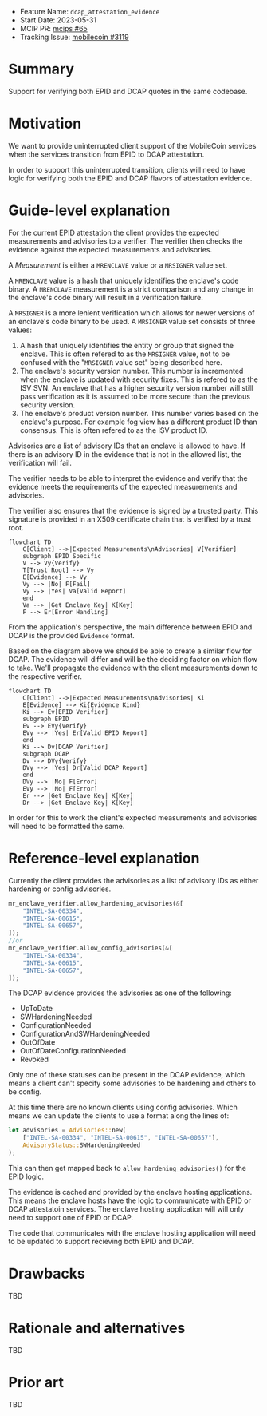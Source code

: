 - Feature Name: `dcap_attestation_evidence`
- Start Date: 2023-05-31
- MCIP PR: [mcips #65](https://github.com/mobilecoinfoundation/mcips/pull/65)
- Tracking Issue: [mobilecoin #3119](https://github.com/mobilecoinfoundation/mobilecoin/issues/3119)

# Summary
[summary]: #summary

Support for verifying both EPID and DCAP quotes in the same codebase.

# Motivation
[motivation]: #motivation

We want to provide uninterrupted client support of the MobileCoin services when the services transition from EPID to DCAP attestation.

In order to support this uninterrupted transition, clients will need to have
logic for verifying both the EPID and DCAP flavors of attestation evidence.

# Guide-level explanation
[guide-level-explanation]: #guide-level-explanation

For the current EPID attestation the client provides the expected measurements and advisories to a verifier. The verifier then checks the evidence against the expected measurements and advisories.

A _Measurement_ is either a `MRENCLAVE` value or a `MRSIGNER` value set.

A `MRENCLAVE` value is a hash that uniquely identifies the enclave's code binary. A `MRENCLAVE` measurement is a strict comparison and any change in the enclave's code binary will result in a verification failure.

A `MRSIGNER` is a more lenient verification which allows for newer versions of an enclave's code binary to be used. A `MRSIGNER` value set consists of three values:

1. A hash that uniquely identifies the entity or group that signed the enclave. This is often refered to as the `MRSIGNER` value, not to be confused with the "`MRSIGNER` value set" being described here.
2. The enclave's security version number. This number is incremented when the enclave is updated with security fixes. This is refered to as the ISV SVN. An enclave that has a higher security version number will still pass verification as it is assumed to be more secure than the previous security version.
3. The enclave's product version number. This number varies based on the enclave's purpose. For example fog view has a different product ID than consensus. This is often refered to as the ISV product ID.

Advisories are a list of advisory IDs that an enclave is allowed to have. If there is an advisory ID in the evidence that is not in the allowed list, the verification will fail.

The verifier needs to be able to interpret the evidence and verify that the evidence meets the requirements of the expected measurements and advisories.

The verifier also ensures that the evidence is signed by a trusted party. This signature is provided in an X509 certificate chain that is verified by a trust root.

```mermaid
flowchart TD
    C[Client] -->|Expected Measurements\nAdvisories| V[Verifier]
    subgraph EPID Specific
    V --> Vy{Verify}
    T[Trust Root] --> Vy
    E[Evidence] --> Vy
    Vy --> |No| F[Fail]
    Vy --> |Yes| Va[Valid Report]
    end
    Va --> |Get Enclave Key| K[Key]
    F --> Er[Error Handling]
```

From the application's perspective, the main difference between EPID and DCAP is the provided `Evidence` format.

Based on the diagram above we should be able to create a similar flow for DCAP. The evidence will differ and will be the deciding factor on which flow to take. We'll propagate the evidence with the client measurements down to the respective verifier.

```mermaid
flowchart TD
    C[Client] -->|Expected Measurements\nAdvisories| Ki
    E[Evidence] --> Ki{Evidence Kind}
    Ki --> Ev[EPID Verifier]
    subgraph EPID
    Ev --> EVy{Verify}
    EVy --> |Yes| Er[Valid EPID Report]
    end
    Ki --> Dv[DCAP Verifier]
    subgraph DCAP
    Dv --> DVy{Verify}
    DVy --> |Yes| Dr[Valid DCAP Report]
    end
    DVy --> |No| F[Error]
    EVy --> |No| F[Error]
    Er --> |Get Enclave Key| K[Key]
    Dr --> |Get Enclave Key| K[Key]
```

In order for this to work the client's expected measurements and advisories will need to be formatted the same.

# Reference-level explanation
[reference-level-explanation]: #reference-level-explanation

Currently the client provides the advisories as a list of advisory IDs as either hardening or config advisories.

```rust
mr_enclave_verifier.allow_hardening_advisories(&[
    "INTEL-SA-00334",
    "INTEL-SA-00615",
    "INTEL-SA-00657",
]);
//or
mr_enclave_verifier.allow_config_advisories(&[
    "INTEL-SA-00334",
    "INTEL-SA-00615",
    "INTEL-SA-00657",
]);
```

The DCAP evidence provides the advisories as one of the following:

- UpToDate
- SWHardeningNeeded
- ConfigurationNeeded
- ConfigurationAndSWHardeningNeeded
- OutOfDate
- OutOfDateConfigurationNeeded
- Revoked

Only one of these statuses can be present in the DCAP evidence, which means a client can't specify some advisories to be hardening and others to be config.

At this time there are no known clients using config advisories. Which means we can update the clients to use a format along the lines of:

```rust
let advisories = Advisories::new(
    ["INTEL-SA-00334", "INTEL-SA-00615", "INTEL-SA-00657"],
    AdvisoryStatus::SWHardeningNeeded
);
```

This can then get mapped back to `allow_hardening_advisories()`  for the EPID logic.

The evidence is cached and provided by the enclave hosting applications. This means the enclave hosts have the logic to communicate with EPID or DCAP attestatoin services. The enclave hosting application will will only need to support one of EPID or DCAP.

The code that communicates with the enclave hosting application will need to be updated to support recieving both EPID and DCAP.

# Drawbacks
[drawbacks]: #drawbacks

TBD

# Rationale and alternatives
[rationale-and-alternatives]: #rationale-and-alternatives

TBD

# Prior art
[prior-art]: #prior-art

TBD